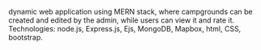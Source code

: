 dynamic web application using MERN stack, 
where campgrounds can be created and edited by the admin, 
while users can view it and rate it.
Technologies: node.js, Express.js, Ejs, MongoDB, Mapbox, html, 
CSS, bootstrap.
